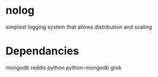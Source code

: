 nolog
=====

simplest logging system that allows distribution and scaling

# Dependancies
mongodb
reddis
python
python-mongodb
grok
